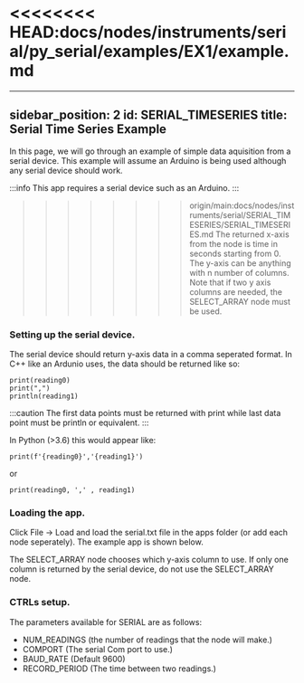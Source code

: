 <<<<<<<< HEAD:docs/nodes/instruments/serial/py_serial/examples/EX1/example.md
========
---
sidebar_position: 2
id: SERIAL_TIMESERIES
title: Serial Time Series Example
---

In this page, we will go through an example of simple data aquisition from a serial device. This example will assume an Arduino is being used although any serial device should work.

:::info
This app requires a serial device such as an Arduino.
:::

>>>>>>>> origin/main:docs/nodes/instruments/serial/SERIAL_TIMESERIES/SERIAL_TIMESERIES.md
The returned x-axis from the node is time in seconds starting from 0. The y-axis can be anything with n number of columns. Note that if two y axis columns are needed, the SELECT_ARRAY node must be used.

### Setting up the serial device.

The serial device should return y-axis data in a comma seperated format. In C++ like an Ardunio uses, the data should be returned like so:

```
print(reading0)
print(",")
println(reading1)
```

:::caution
The first data points must be returned with print while last data point must be println or equivalent.
:::

In Python (>3.6) this would appear like:

```
print(f'{reading0}','{reading1}')

```

or

```
print(reading0, ',' , reading1)

```

### Loading the app.

Click File -> Load and load the serial.txt file in the apps folder (or add each node seperately). The example app is shown below.

The SELECT_ARRAY node chooses which y-axis column to use. If only one column is returned by the serial device, do not use the SELECT_ARRAY node.

### CTRLs setup.

The parameters available for SERIAL are as follows:

- NUM_READINGS (the number of readings that the node will make.)
- COMPORT (The serial Com port to use.)
- BAUD_RATE (Default 9600)
- RECORD_PERIOD (The time between two readings.)